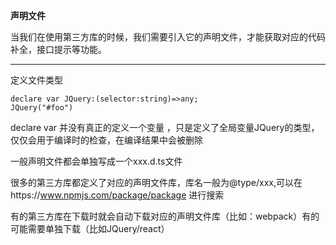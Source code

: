 **声明文件**

当我们在使用第三方库的时候，我们需要引入它的声明文件，才能获取对应的代码补全，接口提示等功能。

****

定义文件类型

```
declare var JQuery:(selector:string)=>any;
JQuery("#foo")
```

declare var 并没有真正的定义一个变量 ，只是定义了全局变量JQuery的类型，仅仅会用于编译时的检查，在编译结果中会被删除

一般声明文件都会单独写成一个xxx.d.ts文件

很多的第三方库都定义了对应的声明文件库，库名一般为@type/xxx,可以在https://www.npmjs.com/package/package 进行搜索

有的第三方库在下载时就会自动下载对应的声明文件库（比如：webpack）有的可能需要单独下载（比如JQuery/react）